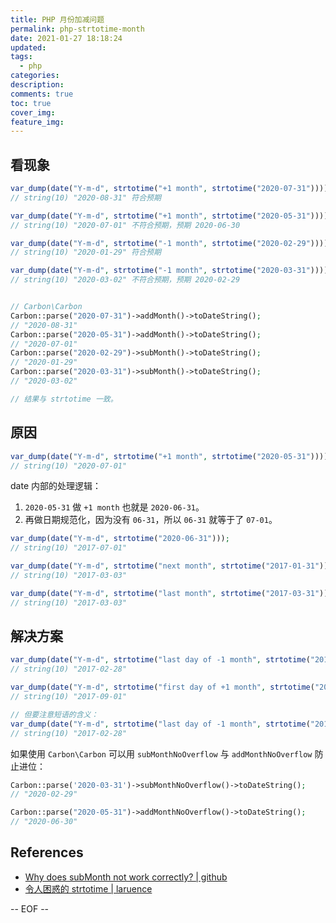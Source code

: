 ```yaml
---
title: PHP 月份加减问题
permalink: php-strtotime-month
date: 2021-01-27 18:18:24
updated:
tags:
  - php
categories:
description:
comments: true
toc: true
cover_img:
feature_img:
---
```


## 看现象

```php
var_dump(date("Y-m-d", strtotime("+1 month", strtotime("2020-07-31"))));
// string(10) "2020-08-31" 符合预期

var_dump(date("Y-m-d", strtotime("+1 month", strtotime("2020-05-31"))));
// string(10) "2020-07-01" 不符合预期，预期 2020-06-30

var_dump(date("Y-m-d", strtotime("-1 month", strtotime("2020-02-29"))));
// string(10) "2020-01-29" 符合预期

var_dump(date("Y-m-d", strtotime("-1 month", strtotime("2020-03-31"))));
// string(10) "2020-03-02" 不符合预期，预期 2020-02-29


// Carbon\Carbon
Carbon::parse("2020-07-31")->addMonth()->toDateString();
// "2020-08-31"
Carbon::parse("2020-05-31")->addMonth()->toDateString();
// "2020-07-01"
Carbon::parse("2020-02-29")->subMonth()->toDateString();
// "2020-01-29"
Carbon::parse("2020-03-31")->subMonth()->toDateString();
// "2020-03-02"

// 结果与 strtotime 一致。
```

## 原因

```php
var_dump(date("Y-m-d", strtotime("+1 month", strtotime("2020-05-31"))));
// string(10) "2020-07-01"
```

date 内部的处理逻辑：

1. `2020-05-31` 做 `+1 month` 也就是 `2020-06-31`。
2. 再做日期规范化，因为没有 `06-31`，所以 `06-31` 就等于了 `07-01`。

```php
var_dump(date("Y-m-d", strtotime("2020-06-31")));
// string(10) "2017-07-01"

var_dump(date("Y-m-d", strtotime("next month", strtotime("2017-01-31"))));
// string(10) "2017-03-03"

var_dump(date("Y-m-d", strtotime("last month", strtotime("2017-03-31"))));
// string(10) "2017-03-03"
```

## 解决方案

```php
var_dump(date("Y-m-d", strtotime("last day of -1 month", strtotime("2017-03-31"))));
// string(10) "2017-02-28"

var_dump(date("Y-m-d", strtotime("first day of +1 month", strtotime("2017-08-31"))));
// string(10) "2017-09-01"

// 但要注意短语的含义：
var_dump(date("Y-m-d", strtotime("last day of -1 month", strtotime("2017-03-01"))));
// string(10) "2017-02-28"
```

如果使用 `Carbon\Carbon` 可以用 `subMonthNoOverflow` 与 `addMonthNoOverflow` 防止进位：

```php
Carbon::parse('2020-03-31')->subMonthNoOverflow()->toDateString();
// "2020-02-29"

Carbon::parse("2020-05-31")->addMonthNoOverflow()->toDateString();
// "2020-06-30"
```

## References

- [Why does subMonth not work correctly? | github](https://github.com/briannesbitt/Carbon/issues/428)
- [令人困惑的 strtotime | laruence](https://www.laruence.com/2018/07/31/3207.html)

-- EOF --
